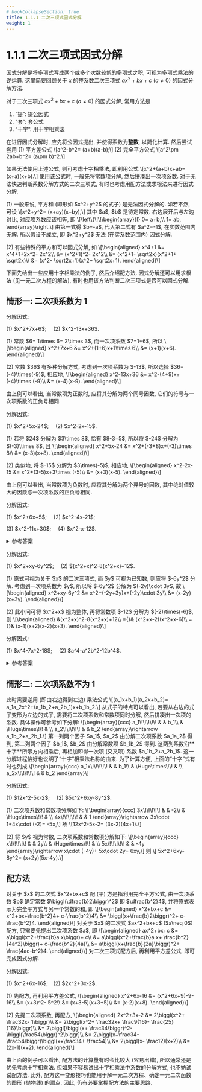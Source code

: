 ```yaml
---
# bookCollapseSection: true
title: 1.1.1 二次三项式因式分解
weight: 1
---
```


# 1.1.1 二次三项式因式分解

因式分解是将多项式写成两个或多个次数较低的多项式之积, 可视为多项式乘法的逆运算. 这里简要回顾关于 $x$ 的整系数二次三项式 $ax^2+bx+c$ ($a\neq 0$) 的因式分解方法.

对于二次三项式 $ax^2+bx+c$ ($a\neq 0$) 的因式分解, 常用方法是

1. “提”: 提公因式
2. “套”: 套公式
3. “十字”: 用十字相乘法

在进行因式分解时, 应先将公因式提出, 并使得系数为**整数**, 以简化计算. 然后尝试套用
(1) 平方差公式 \\[a^2-b^2= (a+b)(a-b);\\]
(2) 完全平方公式 \\[a^2\pm 2ab+b^2= (a\pm b)^2.\\]

如果无法使用上述公式, 则可考虑十字相乘法, 即利用公式 \\[x^2+(a+b)x+ab= (x+a)(x+b).\\] 使用该公式时, 一般先将常数项分解, 然后拼凑出一次项系数. 对于无法快速判断系数分解方式的二次三项式, 有时也考虑用配方法或求根法来进行因式分解.

<myremark>
    <p>(1) 一般来说, 平方和 (即形如 $x^2+y^2$ 的式子) 是无法因式分解的. 如若不然, 可设 \[x^2+y^2= (x+ay)(x+by),\] 其中 $a$, $b$ 是待定常数. 右边展开后与左边对比, 对应项系数应该相等, 即 \[\left\{\!\!\begin{array}{l}
        0= a+b,\\
        1= ab,
    \end{array}\right.\] 由第一式得 $b=-a$, 代入第二式有 $a^2=-1$, 在实数范围内无解. 所以假设不成立, 即 $x^2+y^2$ 无法 (在实系数范围内) 因式分解.</p>
    <p>(2) 有些特殊的平方和可以因式分解, 如 \[\begin{aligned}
        x^4+1
        &= x^4+1+2x^2- 2x^2\\
        &= (x^2+1)^2- 2x^2\\
        &= (x^2+1- \sqrt2x)(x^2+1+ \sqrt2x)\\
        &= (x^2- \sqrt2x+1)(x^2+ \sqrt2x+1).
    \end{aligned}\]</p>
</myremark>

下面先给出一些应用十字相乘法的例子, 然后介绍配方法. 因式分解还可以用求根法 (见一元二次方程的解法), 有时也用该方法判断二次三项式是否可以因式分解.

## 情形一: 二次项系数为 $1$

<myexample>
    <p>分解因式:</p>
    <p>(1) $x^2+7x+6$;&emsp;
    (2) $x^2-13x+36$.</p>
</myexample>

<mysolution>
    <p>(1) 常数 $6= 1\times 6= 2\times 3$, 而一次项系数 $7=1+6$, 所以 \[\begin{aligned}
        x^2+7x+6
        &= x^2+(1+6)x+1\times 6\\
        &= (x+1)(x+6).
    \end{aligned}\]</p>
    <p>(2) 常数 $36$ 有多种分解方式, 考虑到一次项系数为 $-13$, 所以选择 $36=(-4)\times(-9)$, 相应地, \[\begin{aligned}
        x^2-13x+36
        &= x^2-(4+9)x+(-4)\times (-9)\\
        &= (x-4)(x-9).
    \end{aligned}\]</p>
</mysolution>

由上例可以看出, 当常数项为正数时, 应将其分解为两个同号因数, 它们的符号与一次项系数的正负号相同.

<myexample>
    <p>分解因式:</p>
    <p>(1) $x^2+5x-24$;&emsp;
    (2) $x^2-2x-15$.</p>
</myexample>

<mysolution>
    <p>(1) 若将 $24$ 分解为 $3\times 8$, 恰有 $8-3=5$, 所以将 $-24$ 分解为 $(-3)\times 8$, 且 \[\begin{aligned}
        x^2+5x-24
        &= x^2+(-3+8)x+(-3)\times 8\\
        &= (x-3)(x+8).
    \end{aligned}\]</p>
    <p>(2) 类似地, 将 $-15$ 分解为 $3\times(-5)$, 相应地, \[\begin{aligned}
        x^2-2x-15
        &= x^2+(3-5)x+3\times (-5)\\
        &= (x+3)(x-5).
    \end{aligned}\]</p>
</mysolution>

由上例可以看出, 当常数项为负数时, 应将其分解为两个异号的因数, 其中绝对值较大的因数与一次项系数的正负号相同.

<myexercise>
    <p>分解因式:</p>
    <p>(1) $x^2+6x+5$;&emsp;
    (2) $x^2-4x-21$;</p>
    <p>(3) $x^2-11x+30$;&emsp;
    (4) $x^2-x-12$.</p>
</myexercise>

<details><summary>参考答案</summary>
    <p>(1) $(x+2)(x+3)$; (2) $(x+3)(x-7)$;</p>
    <p>(3) $(x-5)(x-6)$; (4) $(x+3)(x-4)$.</p>
</details>

<myexample>
    <p>分解因式:</p>
    <p>(1) $x^2+xy-6y^2$;&emsp;
    (2) $(x^2+x)^2-8(x^2+x)+12$.</p>
</myexample>

<mysolution>
    <p>(1) 原式可视为关于 $x$ 的二次三项式, 而 $y$ 可视为已知数, 则应将 $-6y^2$ 分解. 考虑到一次项系数为 $y$, 所以将 $-6y^2$ 分解为 $(-2y)\cdot 3y$, 故 \[\begin{aligned}
        x^2+xy-6y^2
        &= x^2+(-2y+3y)x+(-2y)\cdot 3y\\
        &= (x-2y)(x+3y).
    \end{aligned}\]</p>
    <p>(2) 此小问可将 $x^2+x$ 视为整体, 再将常数项 $-12$ 分解为 $(-2)\times(-6)$, 则 \[\begin{aligned}
        &(x^2+x)^2-8(x^2+x)+12\\
        ={}& (x^2+x-2)(x^2+x-6)\\
        ={}& (x-1)(x+2)(x-2)(x+3).
    \end{aligned}\]</p>
</mysolution>

<myexercise>
    <p>分解因式:</p>
    <p>(1) $x^4-7x^2-18$;&emsp;
    (2) $a^4-a^2b^2-12b^4$.</p>
</myexercise>

<details><summary>参考答案</summary>
    <p>(1) $(x^2+2)(x+3)(x-3)$;</p>
    <p>(2) $(a^2+3b^2)(a+2b)(a-2b)$.</p>
</details>

## 情形二: 二次项系数不为 $1$

<p>此时需要逆用 (即由右边得到左边) 乘法公式 \[(a_1x+b_1)(a_2x+b_2)= a_1a_2x^2+(a_1b_2+a_2b_1)x+b_1b_2.\] 从式子的特点可以看出, 若要从右边的式子变形为左边的式子, 需要将二次项系数和常数项同时分解, 然后拼凑出一次项的系数. 具体操作可参考如下分解: \[\begin{array}{ccc}
    a_1\!\!\!\!\!  & & b_1\\
       & \Huge\times\!\! & \\
    a_2\!\!\!\!\! & & b_2
    \end{array}\rightarrow a_1b_2+a_2b_1.\]
第一列两个因子 $a_1$, $a_2$ 由分解二次项系数 $a_1a_2$ 得到, 第二列两个因子 $b_1$, $b_2$ 由分解常数项 $b_1b_2$ 得到. 这两列系数沿**十字**所示方向相乘后, 再相加即得一次项 (交叉项) 系数 $a_1b_2+a_2b_1$. 这一分解过程恰好也说明了“十字”相乘法名称的由来. 为了计算方便, 上面的“十字”式有时也列成 \[\begin{array}{ccc}
    a_1x\!\!\!\!\! & & b_1\\
      & \Huge\times\!\! & \\
    a_2x\!\!\!\!\! & & b_2
    \end{array}\]</p>

<myexample>
    <p>分解因式:</p>
    <p>(1) $12x^2-5x-2$;&emsp;
    (2) $5x^2+6xy-8y^2$.</p>
</myexample>

<mysolution>
    <p>(1) 二次项系数和常数项分解如下: \[\begin{array}{ccc}
        3x\!\!\!\!\! & & -2\\
      & \Huge\times\!\! & \\
        4x\!\!\!\!\! & & 1
    \end{array}\rightarrow 3x\cdot 1+4x\cdot (-2)= -5x,\] 故 \[12x^2-5x-2= (3x-2)(4x+1).\]</p>
    <p>(2) 将 $y$ 视为常数, 二次项系数和常数项分解如下: \[\begin{array}{ccc}
        x\!\!\!\!\! & & 2y\\
      & \Huge\times\!\! & \\
        5x\!\!\!\!\! & & -4y
        \end{array}\rightarrow x\cdot (-4y)+ 5x\cdot 2y= 6xy,\] 则 \[
        5x^2+6xy-8y^2= (x+2y)(5x-4y).\]</p>
</mysolution>

## 配方法

<p id="配方法">对关于 $x$ 的二次式 $x^2+bx+c$ 配 (平) 方是指利用完全平方公式, 由一次项系数 $b$ 确定常数 $\biggl(\dfrac{b}2\biggr)^2$ 即 $\dfrac{b^2}4$, 并将原式表示为完全平方式与另一个常数的和, 即 \[\begin{aligned}
        x^2+bx+c
        &= x^2+bx+\frac{b^2}4+ c-\frac{b^2}4\\
        &= \biggl(x+\frac{b}2\biggr)^2+ c-\frac{b^2}4.
    \end{aligned}\]
对关于 $x$ 的二次式 $ax^2+bx+c$ ($a\neq 0$) 配方, 只需要先提出二次项系数 $a$, 即 \[\begin{aligned}
        ax^2+bx+c
        &= a\biggl(x^2+\frac{b}a x\biggr)+ c\\
        &= a\biggl(x^2+\frac{b}a x+ \frac{b^2}{4a^2}\biggr)+ c-\frac{b^2}{4a}\\
        &= a\biggl(x+\frac{b}{2a}\biggr)^2+ \frac{4ac-b^2}4.
    \end{aligned}\] 对二次三项式配方后, 再利用平方差公式, 即可完成因式分解.</p>

<myexample>
    <p>分解因式:</p>
    <p>(1) $x^2+6x-16$;&emsp;(2) $2x^2+3x-2$.</p>
</myexample>

<mysolution>
    <p>(1) 先配方, 再利用平方差公式, \[\begin{aligned}
        x^2+6x-16
        &= (x^2+6x+9)-9-16\\
        &= (x+3)^2- 5^2\\
        &= (x+3-5)(x+3+5)\\
        &= (x-2)(x+8).
    \end{aligned}\]</p>
    <p>(2) 先提二次项系数, 再配方, \[\begin{aligned}
        2x^2+3x-2
        &= 2\biggl(x^2+ \frac32x- 1\biggr)\\
        &= 2\biggl(x^2+ \frac32x+ \frac9{16}- \frac{25}{16}\biggr)\\
        &= 2\biggl[\biggl(x+ \frac34\biggr)^2- \biggl(\frac54\biggr)^2\biggr]\\
        &= 2\biggl(x+\frac34- \frac54\biggr)\biggl(x+\frac34+ \frac54)\\
        &= 2\biggl(x- \frac12)(x+2)\\
        &= (2x-1)(x+2).
    \end{aligned}\]</p>
</mysolution>

由上面的例子可以看出, 配方法的计算量有时会比较大 (容易出错), 所以通常还是优先考虑十字相乘法. 但如果不容易试出十字相乘法中系数的分解方式, 也不妨试试配方法. 此外, 配方这一变形技巧也能用于解一元二次方程、确定一元二次函数的图形 (抛物线) 的顶点. 因此, 仍有必要掌握配方法的主要思路.
